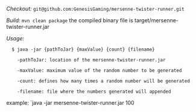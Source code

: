 *Checkout:*
`git@github.com:GenesisGaming/mersenne-twister-runner.git`

*Build:*
`mvn clean package`
the compiled binary file is target/mersenne-twister-runner.jar


*Usage:*
```
  $ java -jar {pathToJar} {maxValue} {count} {filename}

    -pathToJar: location of the mersenne-twister-runner.jar

    -maxValue: maximum value of the random number to be generated

    -count: defines how many times a random number will be generated

    -filename: file where the numbers generated will appended
```

example:
`java -jar mersenne-twister-runner.jar 100
